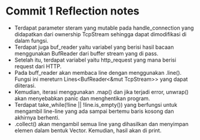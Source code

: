 #  Commit 1 Reflection notes
- Terdapat parameter steram yang mutable pada handle_connection yang didapatkan dari ownership TcpStream sehingga dapat dimodifikasi di dalam fungsi.
- Terdapat juga buf_reader yaitu variabel yang berisi hasil bacaan menggunakan BufReader dari buffer stream yang di pass.
- Setelah itu, terdapat variabel  yaitu http_request yang mana berisi request dari HTTP.
- Pada buff_reader akan membaca line dengan menggunakan .line(). Fungsi ini mereturn Lines<BufReader<&mut TcpStream>> yang dapat diiterasi.
- Kemudian, iterasi menggunakan .map() dan jika terjadi error, unwrap() akan menyebabkan panic dan menghentikan program.
- Terdapat take_while(!line || !line.is_empty()) yang berfungsi untuk mengambil line-line yang ada sampai bertemu baris kosong dan akhirnya berhenti.
- .collect() akan mengambil semua line yang dihasilkan dan menyimpan elemen dalam bentuk Vector. Kemudian, hasil akan di print.